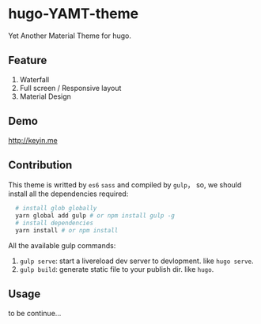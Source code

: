 # hugo-YAMT-theme
Yet Another Material Theme for hugo.

## Feature

1. Waterfall
2. Full screen / Responsive layout
3. Material Design

## Demo
<http://keyin.me>


## Contribution

This theme is writted by `es6` `sass` and compiled by `gulp`， so, we should install all the dependencies required:

```bash
  # install glob globally
  yarn global add gulp # or npm install gulp -g
  # install dependencies
  yarn install # or npm install
``` 

All the available gulp commands:

1. `gulp serve`: start a livereload dev server to devlopment. like `hugo serve`.
2. `gulp build`: generate static file to your publish dir. like `hugo`.

## Usage

to be continue...
